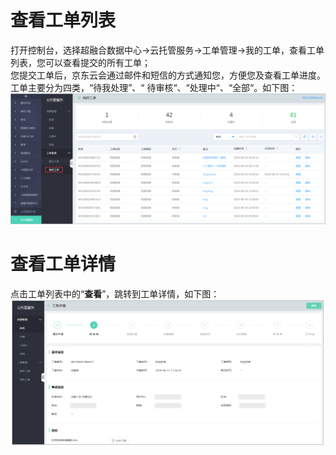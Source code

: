 # 查看工单列表

打开控制台，选择超融合数据中心->云托管服务->工单管理->我的工单，查看工单列表，您可以查看提交的所有工单；</br>
您提交工单后，京东云会通过邮件和短信的方式通知您，方便您及查看工单进度。</br>
工单主要分为四类，“待我处理”、“ 待审核“、“处理中“、“全部“。如下图：
![我的工单页面查看连接](https://github.com/jdcloudcom/cn/blob/cn-Cloud-Cabinet-Service/image/Hyper-Converged-IDC/Cloud-Cabinet-Service/CCS009.png)

# 查看工单详情
点击工单列表中的“**查看**”，跳转到工单详情，如下图：
![工单详细查看连接](https://github.com/jdcloudcom/cn/blob/cn-Cloud-Cabinet-Service/image/Hyper-Converged-IDC/Cloud-Cabinet-Service/CCS008.png)



